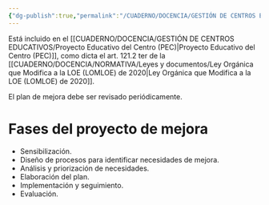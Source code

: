 ```yaml
---
{"dg-publish":true,"permalink":"/CUADERNO/DOCENCIA/GESTIÓN DE CENTROS EDUCATIVOS/Proyecto de Mejora del centro educativo/"}
---
```


Está incluido en el [[CUADERNO/DOCENCIA/GESTIÓN DE CENTROS EDUCATIVOS/Proyecto Educativo del Centro (PEC)\|Proyecto Educativo del Centro (PEC)]], como dicta el art. 121.2 ter de la [[CUADERNO/DOCENCIA/NORMATIVA/Leyes y documentos/Ley Orgánica que Modifica a la LOE (LOMLOE) de 2020\|Ley Orgánica que Modifica a la LOE (LOMLOE) de 2020]].

El plan de mejora debe ser revisado periódicamente.

# Fases del proyecto de mejora
- Sensibilización.
- Diseño de procesos para identificar necesidades de mejora.
- Análisis y priorización de necesidades.
- Elaboración del plan.
- Implementación y seguimiento.
- Evaluación.